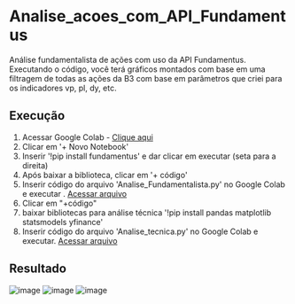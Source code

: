 # Analise_acoes_com_API_Fundamentus
Análise fundamentalista de ações com uso da API Fundamentus. Executando o código, você terá gráficos montados com base em uma filtragem de todas as ações da B3 com base em parâmetros que criei para os indicadores vp, pl, dy, etc.

<h2>
  Execução
</h2>
<ol>
  <li>Acessar Google Colab - <a href="https://colab.research.google.com/" target="_blank">Clique aqui</a>
  <li>Clicar em '+ Novo Notebook'
  <li>Inserir '!pip install fundamentus' e dar clicar em executar (seta para a direita)
  <li>Após baixar a biblioteca, clicar em '+ código'
  <li>Inserir código do arquivo 'Analise_Fundamentalista.py' no Google Colab e executar . <a href="https://github.com/RenataVerasVenturim/Analise_acoes_com_API_Fundamentus/blob/main/Analise_Fundamentalista.py">Acessar arquivo</a>
  <li>Clicar em "+código"
  <li>baixar bibliotecas para análise técnica '!pip install pandas matplotlib statsmodels yfinance'
  <li>Inserir código do arquivo 'Analise_tecnica.py' no Google Colab e executar. <a href="https://github.com/RenataVerasVenturim/Analise_acoes_com_API_Fundamentus/blob/main/Analise_tecnica.py">Acessar arquivo</a>
</ol>

<h2>
  Resultado
</h2>

![image](https://github.com/RenataVerasVenturim/Analise_acoes_com_API_Fundamentus/assets/129551549/d951b6b8-c1f8-4c6b-8c37-48f0b5eaec62)
![image](https://github.com/RenataVerasVenturim/Analise_acoes_com_API_Fundamentus/assets/129551549/5cb60d30-be9d-4bfd-bd85-da4b179d12c9)
![image](https://github.com/RenataVerasVenturim/Analise_acoes_com_API_Fundamentus/assets/129551549/6d1dec0f-777f-42db-9906-df938f304c10)
